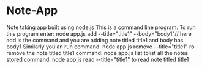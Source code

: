 # Note-App
Note taking app built using node.js
This is a command line program.
To run this program enter: node app.js add --title="title1" --body="body1"// here add is the command and you are adding note titled title1
and body has body1
Similarly you an run command: node app.js remove --title="title1" ro remove the note titled title1
command: node app.js list tolist all the notes stored
command: node app.js read --title="title1" to read note titled title1

